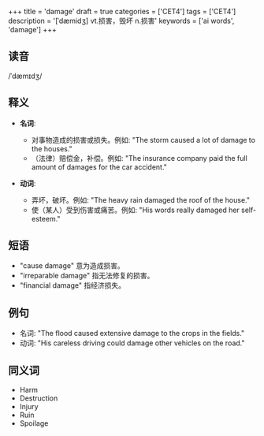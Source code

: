 +++
title = 'damage'
draft = true
categories = ['CET4']
tags = ['CET4']
description = '[ˈdæmidʒ] vt.损害，毁坏 n.损害'
keywords = ['ai words', 'damage']
+++

## 读音
/ˈdæmɪdʒ/

## 释义
- **名词**:
  - 对事物造成的损害或损失。例如: "The storm caused a lot of damage to the houses."
  - （法律）赔偿金，补偿。例如: "The insurance company paid the full amount of damages for the car accident."

- **动词**:
  - 弄坏，破坏。例如: "The heavy rain damaged the roof of the house."
  - 使（某人）受到伤害或痛苦。例如: "His words really damaged her self-esteem."

## 短语
- "cause damage" 意为造成损害。
- "irreparable damage" 指无法修复的损害。
- "financial damage" 指经济损失。

## 例句
- 名词: "The flood caused extensive damage to the crops in the fields."
- 动词: "His careless driving could damage other vehicles on the road."

## 同义词
- Harm
- Destruction
- Injury
- Ruin
- Spoilage
